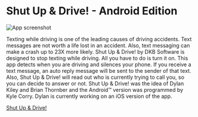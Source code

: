Shut Up & Drive! - Android Edition
==================================

![App screenshot](https://lh3.googleusercontent.com/JHa_VfrHgYubdEW93n4Thlt88unrpNHQ9Z8Cs1QtrntT5SJErCS2pf8GD_8RGC3m4bc=h900-rw)

Texting while driving is one of the leading causes of driving accidents. Text messages are not worth a life lost in an accident. Also, text messaging can make a crash up to 23X more likely. Shut Up & Drive! by DKB Software is designed to stop texting while driving. All you have to do is turn it on. This app detects when you are driving and silences your phone. If you receive a text message, an auto reply message will be sent to the sender of that text. Also, Shut Up & Drive! will read out who is currently trying to call you, so you can decide to answer or not. Shut Up & Drive! was the idea of Dylan Kiley and Brian Thornber and the Android™ version was programmed by Kyle Corry. Dylan is currently working on an iOS version of the app.

[Shut Up & Drive!](https://play.google.com/store/apps/details?id=com.DKB.shutupdrive)
